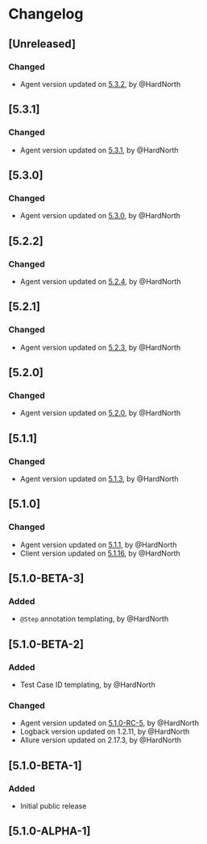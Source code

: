 # Changelog

## [Unreleased]
### Changed
- Agent version updated on [5.3.2](https://github.com/reportportal/agent-java-spock/releases/tag/5.3.2), by @HardNorth

## [5.3.1]
### Changed
- Agent version updated on [5.3.1](https://github.com/reportportal/agent-java-spock/releases/tag/5.3.1), by @HardNorth

## [5.3.0]
### Changed
- Agent version updated on [5.3.0](https://github.com/reportportal/agent-java-spock/releases/tag/5.3.0), by @HardNorth

## [5.2.2]
### Changed
- Agent version updated on [5.2.4](https://github.com/reportportal/agent-java-spock/releases/tag/5.2.4), by @HardNorth

## [5.2.1]
### Changed
- Agent version updated on [5.2.3](https://github.com/reportportal/agent-java-spock/releases/tag/5.2.3), by @HardNorth

## [5.2.0]
### Changed
- Agent version updated on [5.2.0](https://github.com/reportportal/agent-java-spock/releases/tag/5.2.0), by @HardNorth

## [5.1.1]
### Changed
- Agent version updated on [5.1.3](https://github.com/reportportal/agent-java-spock/releases/tag/5.1.3), by @HardNorth

## [5.1.0]
### Changed
- Agent version updated on [5.1.1](https://github.com/reportportal/agent-java-spock/releases/tag/5.1.1), by @HardNorth
- Client version updated on [5.1.16](https://github.com/reportportal/client-java/releases/tag/5.1.15), by @HardNorth

## [5.1.0-BETA-3]
### Added
- `@Step` annotation templating, by @HardNorth

## [5.1.0-BETA-2]
### Added
- Test Case ID templating, by @HardNorth
### Changed
- Agent version updated on [5.1.0-RC-5](https://github.com/reportportal/agent-java-spock/releases/tag/5.1.0-RC-5), by @HardNorth
- Logback version updated on 1.2.11, by @HardNorth
- Allure version updated on 2.17.3, by @HardNorth

## [5.1.0-BETA-1]
### Added
- Initial public release

## [5.1.0-ALPHA-1]

